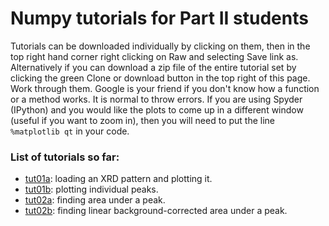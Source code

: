 # Numpy tutorials for Part II students
Tutorials can be downloaded individually by clicking on them, then in the
top right hand corner right clicking on Raw and selecting Save link as.
Alternatively if you can download a zip file of the entire tutorial set
by clicking the green Clone or download button in the top right of this
page. Work through them. Google is your friend if you don't know how a 
function or a method works. It is normal to throw errors. If you are using
Spyder (IPython) and you would like the plots to come up in a different
window (useful if you want to zoom in), then you will need to put the
line ```%matplotlib qt``` in your code.

### List of tutorials so far:
* [tut01a](../master/tut01a.py): loading an XRD pattern and plotting it.
* [tut01b](../master/tut01b.py): plotting individual peaks.
* [tut02a](../master/tut02a.py): finding area under a peak.
* [tut02b](../master/tut02b.py): finding linear background-corrected area 
under a peak.
